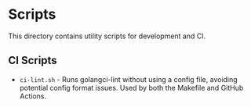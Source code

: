 # Scripts

This directory contains utility scripts for development and CI.

## CI Scripts

- `ci-lint.sh` - Runs golangci-lint without using a config file, avoiding potential config format issues. Used by both the Makefile and GitHub Actions.